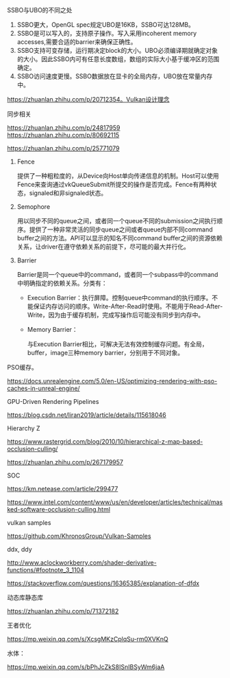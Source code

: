 SSBO与UBO的不同之处

1. SSBO更大，OpenGL spec规定UBO是16KB，SSBO可达128MB。
2. SSBO是可以写入的，支持原子操作。写入采用incoherent memory accesses,需要合适的barrier来确保正确性。
3. SSBO支持可变存储，运行期决定block的大小。UBO必须编译期就确定对象的大小。因此SSBO内可有任意长度数组，数组的实际大小基于缓冲区的范围确定。
4. SSBO访问速度更慢。SSBO数据放在显卡的全局内存，UBO放在常量内存中。

https://zhuanlan.zhihu.com/p/20712354。Vulkan设计理念

同步相关

https://zhuanlan.zhihu.com/p/24817959
https://zhuanlan.zhihu.com/p/80692115

https://zhuanlan.zhihu.com/p/25771079

1. Fence

   提供了一种粗粒度的，从Device向Host单向传递信息的机制。Host可以使用Fence来查询通过vkQueueSubmit所提交的操作是否完成。Fence有两种状态，signaled和非signaled状态。

2. Semophore

   用以同步不同的queue之间，或者同一个queue不同的submission之间执行顺序。提供了一种非常灵活的同步queue之间或者queue内部不同command buffer之间的方法。API可以显示的知名不同command buffer之间的资源依赖关系，让driver在遵守依赖关系的前提下，尽可能的最大并行化。

3. Barrier

   Barrier是同一个queue中的command，或者同一个subpass中的command中明确指定的依赖关系。分类有： 

   + Execution Barrier：执行屏障。控制queue中command的执行顺序。不能保证内存访问的顺序。Write-After-Read时使用。不能用于Read-After-Write，因为由于缓存机制，完成写操作后可能没有同步到内存中。

   + Memory Barrier：

     与Execution Barrier相比，可解决无法有效控制缓存问题。有全局，buffer，image三种memory barrier，分别用于不同对象。

   

PSO缓存。

https://docs.unrealengine.com/5.0/en-US/optimizing-rendering-with-pso-caches-in-unreal-engine/

GPU-Driven Rendering Pipelines

https://blog.csdn.net/liran2019/article/details/115618046

Hierarchy Z

https://www.rastergrid.com/blog/2010/10/hierarchical-z-map-based-occlusion-culling/

https://zhuanlan.zhihu.com/p/267179957

SOC

https://km.netease.com/article/299477

https://www.intel.com/content/www/us/en/developer/articles/technical/masked-software-occlusion-culling.html

vulkan samples

https://github.com/KhronosGroup/Vulkan-Samples

ddx, ddy

http://www.aclockworkberry.com/shader-derivative-functions/#footnote_3_1104

https://stackoverflow.com/questions/16365385/explanation-of-dfdx

动态库静态库

https://zhuanlan.zhihu.com/p/71372182

王者优化

https://mp.weixin.qq.com/s/XcsgMKzCplqSu-rm0XVKnQ

水体：

https://mp.weixin.qq.com/s/bPhJcZkS8ISnIBSyWm6jaA